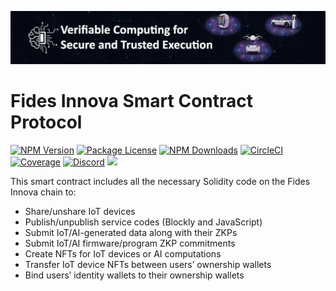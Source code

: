<p align="center">
  <a href="https://fidesinnova.io/" target="blank"><img src="g-c-web-back.png" /></a>
</p>

# Fides Innova Smart Contract Protocol

<a href="https://www.npmjs.com/~nestjscore" target="_blank"><img src="https://img.shields.io/npm/v/@nestjs/core.svg" alt="NPM Version" /></a>
<a href="https://www.npmjs.com/~nestjscore" target="_blank"><img src="https://img.shields.io/npm/l/@nestjs/core.svg" alt="Package License" /></a>
<a href="https://www.npmjs.com/~nestjscore" target="_blank"><img src="https://img.shields.io/npm/dm/@nestjs/common.svg" alt="NPM Downloads" /></a>
<a href="https://circleci.com/gh/nestjs/nest" target="_blank"><img src="https://img.shields.io/circleci/build/github/nestjs/nest/master" alt="CircleCI" /></a>
<a href="https://coveralls.io/github/nestjs/nest?branch=master" target="_blank"><img src="https://coveralls.io/repos/github/nestjs/nest/badge.svg?branch=master#9" alt="Coverage" /></a>
<a href="https://discord.com/invite/NQdM6JGwcs" target="_blank"><img src="https://img.shields.io/badge/discord-online-brightgreen.svg" alt="Discord"/></a>
<a href="https://twitter.com/Fidesinnova" target="_blank"><img src="https://img.shields.io/twitter/follow/nestframework.svg?style=social&label=Follow"></a>

This smart contract includes all the necessary Solidity code on the Fides Innova chain to:
- Share/unshare IoT devices
- Publish/unpublish service codes (Blockly and JavaScript)
- Submit IoT/AI-generated data along with their ZKPs
- Submit IoT/AI firmware/program ZKP commitments
- Create NFTs for IoT devices or AI computations
- Transfer IoT device NFTs between users’ ownership wallets
- Bind users’ identity wallets to their ownership wallets
